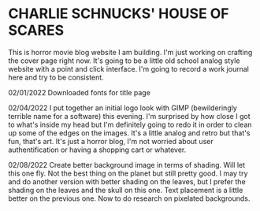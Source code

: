 # CHARLIE SCHNUCKS' HOUSE OF SCARES

This is horror movie blog website I am building. I'm just working on crafting the cover page right now. It's going to be a little old school analog style website with a point and click interface. I'm going to record a work journal here and try to be consistent. 

02/01/2022
Downloaded fonts for title page

02/04/2022
I put together an initial logo look with GIMP (bewilderingly terrible name for a software) this evening. I'm surprised by how close I got to what's inside my head but I'm definitely going to redo it in order to clean up some of the edges on the images. It's a little analog and retro but that's fun, that's art. It's just a horror blog, I'm not worried about user authentification or having a shopping cart or whatever. 

02/08/2022
Create better background image in terms of shading. Will let this one fly. Not the best thing on the planet but still pretty good. I may try and do another version with better shading on the leaves, but I prefer the shading on the leaves and the skull on this one. Text placement is a little better on the previous one. Now to do research on pixelated backgrounds.
